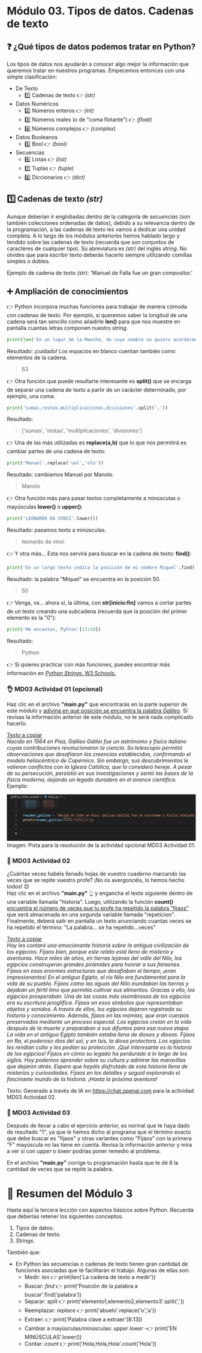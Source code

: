 # Módulo 03. Tipos de datos. Cadenas de texto

## ❓ ¿Qué tipos de datos podemos tratar en Python?
Los tipos de datos nos ayudarán a conocer algo mejor la información que queremos tratar en nuestros programas. Empecemos entonces con una simple clasificación:
  * De Texto
    * 1️⃣ Cadenas de texto 👉 _(str)_
  * Datos Numéricos
    * 2️⃣ Números enteros 👉 _(int)_
    * 3️⃣ Números reales (o de "coma flotante") 👉 _(float)_
    * 4️⃣ Números complejos 👉 _(complex)_
  * Datos Booleanos 
    * 5️⃣ Bool 👉 _(bool)_
  * Secuencias
    * 6️⃣ Listas 👉 _(list)_
    * 7️⃣ Tuplas 👉 _(tuple)_
    * 8️⃣ Diccionarios 👉 _(dict)_
  
## 1️⃣ Cadenas de texto _(str)_
Aunque deberían ir englobadas dentro de la categoría de _secuencias_ (son también colecciones ordenadas de datos), debido a su relevancia dentro de la programación, a las cadenas de texto les vamos a dedicar una unidad completa. 
A lo largo de los módulos anteriores hemos hablado largo y tendido sobre las cadenas de texto (recuerda que son conjuntos de caracteres de cualquier tipo). Su abreviatura es _(str)_ del inglés _string_. No olvides que para escribir texto deberás hacerlo siempre utilizando comillas simples o dobles.  

Ejemplo de cadena de texto _(str)_: 'Manuel de Falla fue un gran compositor.'  

## ➕ Ampliación de conocimientos  
👉 Python incorpora muchas funciones para trabajar de manera cómoda con cadenas de texto. Por ejemplo, si queremos saber la longitud de una cadena será tan sencillo como añadirle __len()__ para que nos muestre en pantalla cuantas letras componen nuestro _string_.

````Python
print(len('En un lugar de la Mancha, de cuyo nombre no quiero acordarme...'))
````
Resultado: ¡cuidado! Los espacios en blanco cuentan también como elementos de la cadena.
> 63

👉 Otra función que puede resultarte interesante es __split()__ que se encarga de separar una cadena de texto a partir de un carácter determinado, por ejemplo, una coma.

````Python
print('sumas,restas,multiplicaciones,divisiones'.split(','))
````
Resultado: 
> ['sumas', 'restas', 'multiplicaciones', 'divisiones']

👉 Una de las más utilizadas es __replace(a,b)__ que lo que nos permitirá es cambiar partes de una cadena de texto:
````Python
print('Manuel'.replace('uel','olo'))
````
Resultado: cambiamos Manuel por Manolo.
> Manolo  

👉 Otra función más para pasar textos completamente a minúsculas o mayúsculas __lower()__ o __upper()__:
````Python
print('LEONARDO DA VINCI'.lower())
````
Resultado: pasamos texto a minúsculas.
> leonardo da vinci

👉 Y otra más... Esta nos servirá para buscar en la cadena de texto: __find()__:
````Python
print('En un largo texto indica la posición de mi nombre Miquel'.find('Miquel'))
````
Resultado: la palabra "Miquel" se encuentra en la posición 50.  
> 50

👉 Venga, va... ahora sí, la última, con __str[inicio:fin]__ vamos a cortar partes de un texto creando una subcadena (recuerda que la posición del primer elemento es la "0"):
````Python
print('Me encantas, Pyhton'[13:19])
````
Resultado:
> Python

👉 Si quieres practicar con más funciones, puedes encontrar más información en <a href="https://www.w3schools.com/python/python_strings.asp">_Python Strings_. W3 Schools.</a> 

### 👌 MD03 Actividad 01 (opcional)
Haz clic en el archivo __"main.py"__ que encontrarás en la parte superior de este módulo y <ins>adivina en qué posición se encuentra la palabra _Galileo_</ins>. Si revisas la información anterior de este módulo, no te será nada complicado hacerlo.  

<ins>Texto a copiar</ins>  
_Nacido en 1564 en Pisa, Galileo Galilei fue un astrónomo y físico italiano cuyas contribuciones revolucionaron la ciencia. Su telescopio permitió observaciones que desafiaron las creencias establecidas, confirmando el modelo heliocéntrico de Copérnico. Sin embargo, sus descubrimientos le valieron conflictos con la Iglesia Católica, que lo consideró hereje. A pesar de su persecución, persistió en sus investigaciones y sentó las bases de la física moderna, dejando un legado duradero en el avance científico._  
Ejemplo:  

![image](md03_cuenta_tu_que_a_mi_me_da_la_risa_assets/md0301.png)  
Imagen: Pista para la resolución de la actividad opcional MD03 Actividad 01. 

### 🔴 MD03 Actividad 02
¿Cuántas veces habéis llenado hojas de vuestro cuaderno marcando las veces que se repite vuestro profe? ¡No os avergoncéis, lo hemos hecho todos! 😊   
Haz clic en el archivo __"main.py"__ 👆 y engancha el texto siguiente dentro de una variable llamada "historia". Luego, utilizando la función __count()__ <ins>encuentra el número de veces que tu profe ha repetido la palabra "fijaos"</ins> que será almacenada en una segunda variable llamada "repeticion". Finalmente, deberá salir en pantalla un texto anunciando cuantas veces se ha repetido el término: "La palabra... se ha repetido...veces"

<ins>Texto a copiar</ins>  
_Hoy les contaré una emocionante historia sobre la antigua civilización de los egipcios. Fijaos bien, porque este relato está lleno de misterio y aventuras. Hace miles de años, en tierras lejanas del valle del Nilo, los egipcios construyeron grandes pirámides para honrar a sus faraones. Fijaos en esas enormes estructuras que desafiaban el tiempo, ¡eran impresionantes! En el antiguo Egipto, el río Nilo era fundamental para la vida de su pueblo. Fijaos cómo las aguas del Nilo inundaban las tierras y dejaban un fértil limo que permitía cultivar sus alimentos. Gracias a ello, los egipcios prosperaban. Una de las cosas más asombrosas de los egipcios era su escritura jeroglífica. Fijaos en esos símbolos que representaban objetos y sonidos. A través de ellos, los egipcios dejaron registrada su historia y conocimiento. Además, fijaos en las momias, que eran cuerpos preservados mediante un proceso especial. Los egipcios creían en la vida después de la muerte y preparaban a sus difuntos para esa nueva etapa. La vida en el antiguo Egipto también estaba llena de dioses y diosas. Fijaos en Ra, el poderoso dios del sol, y en Isis, la diosa protectora. Los egipcios les rendían culto y les pedían su protección. ¡Qué interesante es la historia de los egipcios! Fijaos en cómo su legado ha perdurado a lo largo de los siglos. Hoy podemos aprender sobre su cultura y admirar las maravillas que dejaron atrás. Espero que hayáis disfrutado de esta historia llena de misterios y curiosidades. Fijaos en los detalles y seguid explorando el fascinante mundo de la historia. ¡Hasta la próxima aventura!_  

Texto: Generado a través de IA en https://chat.openai.com para la actividad MD03 Actividad 02.

### 🔴 MD03 Actividad 03
Después de llevar a cabo el ejercicio anterior, es normal que te haya dado de resultado "1", ya que le hemos dicho al programa que el término exacto que debe buscar es "fijaos" y otras variantes como "Fijaos" con la primera "F" mayúscula no las tiene en cuenta. 
Revisa la información anterior y mira a ver si con _upper_ o _lower_ podrías poner remedio al problema.  

En el archivo __"main.py"__ corrige tu programación hasta que te dé 8 la cantidad de veces que se repite la palabra.

# 🤗 Resumen del Módulo 3

Hasta aquí la tercera lección con aspectos básicos sobre Python. Recuerda que deberías retener los siguientes conceptos:
1. Tipos de datos.
2. Cadenas de texto.
3. _Strings_.
  
También que:  
* En Python las secuencias o cadenas de texto tienen gran cantidad de funciones asociadas que te facilitarán el trabajo. Algunas de ellas son:
  * Medir: _len_ 👉 print(len('La cadena de texto a medir'))
  * Buscar: _find_ 👉 print('Posición de la palabra a buscar'.find('palabra'))
  * Separar: _split_ 👉 print('elemento1,elemento2,elemento3'.split(','))
  * Reemplazar: _replace_ 👉 print('abuelo'.replace('o','a'))
  * Extraer: 👉 print('Palabra clave a extraer'[8:13])
  * Cambiar a mayúsculas/minúsculas: _upper_ _lower_ -👉 print('EN MINÚSCULAS'.lower())
  * Contar: _count_ 👉 print('Hola,Hola,Hola'.count('Hola'))
